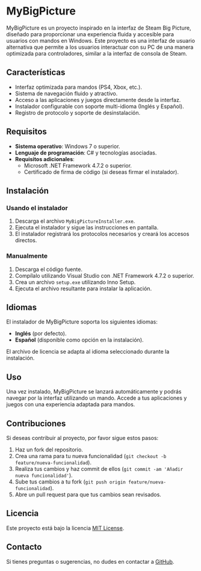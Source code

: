 # MyBigPicture

MyBigPicture es un proyecto inspirado en la interfaz de Steam Big Picture, diseñado para proporcionar una experiencia fluida y accesible para usuarios con mandos en Windows. Este proyecto es una interfaz de usuario alternativa que permite a los usuarios interactuar con su PC de una manera optimizada para controladores, similar a la interfaz de consola de Steam.

## Características

- Interfaz optimizada para mandos (PS4, Xbox, etc.).
- Sistema de navegación fluido y atractivo.
- Acceso a las aplicaciones y juegos directamente desde la interfaz.
- Instalador configurable con soporte multi-idioma (Inglés y Español).
- Registro de protocolo y soporte de desinstalación.

## Requisitos

- **Sistema operativo**: Windows 7 o superior.
- **Lenguaje de programación**: C# y tecnologías asociadas.
- **Requisitos adicionales**: 
  - Microsoft .NET Framework 4.7.2 o superior.
  - Certificado de firma de código (si deseas firmar el instalador).

## Instalación

### Usando el instalador

1. Descarga el archivo `MyBigPictureInstaller.exe`.
2. Ejecuta el instalador y sigue las instrucciones en pantalla.
3. El instalador registrará los protocolos necesarios y creará los accesos directos.

### Manualmente

1. Descarga el código fuente.
2. Compílalo utilizando Visual Studio con .NET Framework 4.7.2 o superior.
3. Crea un archivo `setup.exe` utilizando Inno Setup.
4. Ejecuta el archivo resultante para instalar la aplicación.

## Idiomas

El instalador de MyBigPicture soporta los siguientes idiomas:
- **Inglés** (por defecto).
- **Español** (disponible como opción en la instalación).

El archivo de licencia se adapta al idioma seleccionado durante la instalación.

## Uso

Una vez instalado, MyBigPicture se lanzará automáticamente y podrás navegar por la interfaz utilizando un mando. Accede a tus aplicaciones y juegos con una experiencia adaptada para mandos.

## Contribuciones

Si deseas contribuir al proyecto, por favor sigue estos pasos:

1. Haz un fork del repositorio.
2. Crea una rama para tu nueva funcionalidad (`git checkout -b feature/nueva-funcionalidad`).
3. Realiza tus cambios y haz commit de ellos (`git commit -am 'Añadir nueva funcionalidad'`).
4. Sube tus cambios a tu fork (`git push origin feature/nueva-funcionalidad`).
5. Abre un pull request para que tus cambios sean revisados.

## Licencia

Este proyecto está bajo la licencia [MIT License](LICENSE).

## Contacto

Si tienes preguntas o sugerencias, no dudes en contactar a [GitHub](https://github.com/acierto-incomodo).
